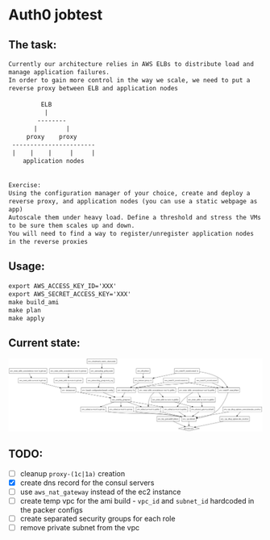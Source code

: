 # Auth0 jobtest

## The task:
```
Currently our architecture relies in AWS ELBs to distribute load and manage application failures.
In order to gain more control in the way we scale, we need to put a reverse proxy between ELB and application nodes

         ELB
          |
        --------
       |        |
     proxy    proxy
 -----------------------
 |    |    |     |     |
    application nodes


Exercise:
Using the configuration manager of your choice, create and deploy a reverse proxy, and application nodes (you can use a static webpage as app)
Autoscale them under heavy load. Define a threshold and stress the VMs to be sure them scales up and down.
You will need to find a way to register/unregister application nodes in the reverse proxies
```

## Usage:
```
export AWS_ACCESS_KEY_ID='XXX'
export AWS_SECRET_ACCESS_KEY='XXX'
make build_ami
make plan
make apply
```

## Current state:

![graph](/graph.png?raw=true "relations")

## TODO:

- [ ] cleanup `proxy-(1c|1a)` creation
- [X] create dns record for the consul servers
- [ ] use `aws_nat_gateway` instead of the ec2 instance
- [ ] create temp vpc for the ami build - `vpc_id` and `subnet_id` hardcoded in the packer configs
- [ ] create separated security groups for each role
- [ ] remove private subnet from the vpc
